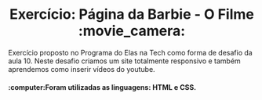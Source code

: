 <h1 align="center">Exercício: Página da Barbie - O Filme :movie_camera:</h1>
<p>Exercício proposto no Programa do Elas na Tech como forma de desafio da aula 10. Neste desafio criamos um site totalmente responsivo e também aprendemos como inserir vídeos do youtube.</p>
<h4>:computer:Foram utilizadas as linguagens: HTML e CSS.</h4>
